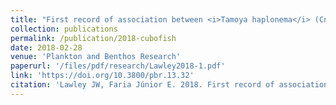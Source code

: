 ```yaml
---
title: "First record of association between <i>Tamoya haplonema</i> (Cnidaria: Cubozoa) and stromateid fish, with a review on interactions between fish and cubozoan jellyfishes"
collection: publications
permalink: /publication/2018-cubofish
date: 2018-02-28
venue: 'Plankton and Benthos Research'
paperurl: '/files/pdf/research/Lawley2018-1.pdf'
link: 'https://doi.org/10.3800/pbr.13.32'
citation: 'Lawley JW, Faria Júnior E. 2018. First record of association between <i>Tamoya haplonema</i> (Cnidaria: Cubozoa) and stromateid fish, with a review on interactions between fish and cubozoan jellyfishes. <i>Plankton and Benthos Research</i> 13: 32–38. doi:10.3800/pbr.13.32'
---
```

